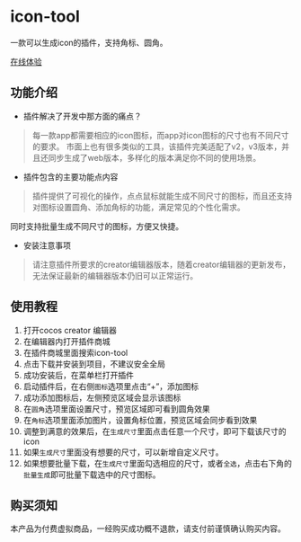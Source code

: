 # icon-tool
一款可以生成icon的插件，支持角标、圆角。

[在线体验](http://tidys.gitee.io/doc/docs/icon-tool/main.html)


## 功能介绍
- 插件解决了开发中那方面的痛点？

> 每一款app都需要相应的icon图标，而app对icon图标的尺寸也有不同尺寸的要求。
市面上也有很多类似的工具，该插件完美适配了v2，v3版本，并且还同步生成了web版本，多样化的版本满足你不同的使用场景。

- 插件包含的主要功能点内容

> 插件提供了可视化的操作，点点鼠标就能生成不同尺寸的图标，而且还支持对图标设置圆角、添加角标的功能，满足常见的个性化需求。

同时支持批量生成不同尺寸的图标，方便又快捷。

- 安装注意事项

> 请注意插件所要求的creator编辑器版本，随着creator编辑器的更新发布，无法保证最新的编辑器版本仍旧可以正常运行。

## 使用教程
1. 打开cocos creator 编辑器
2. 在编辑器内打开插件商城
3. 在插件商城里面搜索icon-tool
4. 点击下载并安装到项目，不建议安全全局
5. 成功安装后，在菜单栏打开插件
6. 启动插件后，在右侧`图标`选项里点击“+”，添加图标
7. 成功添加图标后，左侧预览区域会显示该图标
8. 在`圆角`选项里面设置尺寸，预览区域即可看到圆角效果
9. 在`角标`选项里面添加图片，设置角标位置，预览区域会同步看到效果
10. 调整到满意的效果后，在`生成尺寸`里面点击任意一个尺寸，即可下载该尺寸的icon
11. 如果`生成尺寸`里面没有想要的尺寸，可以新增自定义尺寸。
12. 如果想要批量下载，在`生成尺寸`里面勾选相应的尺寸，或者`全选`，点击右下角的`批量生成`即可批量下载选中的尺寸图标。

## 购买须知
本产品为付费虚拟商品，一经购买成功概不退款，请支付前谨慎确认购买内容。